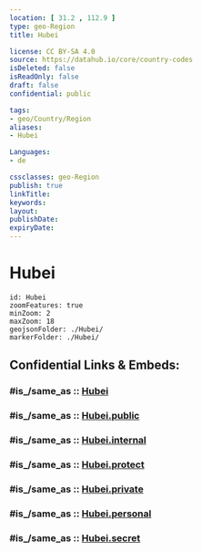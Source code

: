 ```yaml
---
location: [ 31.2 , 112.9 ] 
type: geo-Region
title: Hubei

license: CC BY-SA 4.0
source: https://datahub.io/core/country-codes
isDeleted: false
isReadOnly: false
draft: false
confidential: public

tags:
- geo/Country/Region
aliases:
- Hubei

Languages:
- de

cssclasses: geo-Region
publish: true
linkTitle: 
keywords: 
layout: 
publishDate: 
expiryDate: 
---
```


# Hubei

```leaflet
id: Hubei
zoomFeatures: true 
minZoom: 2 
maxZoom: 18
geojsonFolder: ./Hubei/
markerFolder: ./Hubei/
```


## Confidential Links & Embeds: 

### #is_/same_as :: [Hubei](/_Standards/Earth/Continent/Asia/Asia~East/China/provinces~China/Hubei.md) 

### #is_/same_as :: [Hubei.public](/_public/Earth/Continent/Asia/Asia~East/China/provinces~China/Hubei.public.md) 

### #is_/same_as :: [Hubei.internal](/_internal/Earth/Continent/Asia/Asia~East/China/provinces~China/Hubei.internal.md) 

### #is_/same_as :: [Hubei.protect](/_protect/Earth/Continent/Asia/Asia~East/China/provinces~China/Hubei.protect.md) 

### #is_/same_as :: [Hubei.private](/_private/Earth/Continent/Asia/Asia~East/China/provinces~China/Hubei.private.md) 

### #is_/same_as :: [Hubei.personal](/_personal/Earth/Continent/Asia/Asia~East/China/provinces~China/Hubei.personal.md) 

### #is_/same_as :: [Hubei.secret](/_secret/Earth/Continent/Asia/Asia~East/China/provinces~China/Hubei.secret.md)


